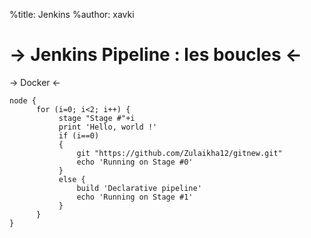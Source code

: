%title: Jenkins
%author: xavki

-> Jenkins Pipeline : les boucles <-
========


-> Docker <-


```
node {
      for (i=0; i<2; i++) { 
           stage "Stage #"+i
           print 'Hello, world !'
           if (i==0)
           {
               git "https://github.com/Zulaikha12/gitnew.git"
               echo 'Running on Stage #0'
           }
           else {
               build 'Declarative pipeline'
               echo 'Running on Stage #1'
           }
      }
}
```
